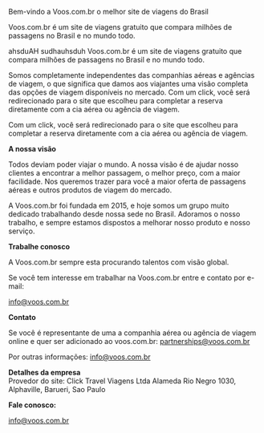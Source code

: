 Bem-vindo a Voos.com.br o melhor site de viagens do Brasil

Voos.com.br é um site de viagens gratuito que compara milhões de passagens no Brasil e no mundo todo.

ahsduAH sudhauhsduh Voos.com.br é um site de viagens gratuito que compara milhões de passagens no Brasil e no mundo todo.

Somos completamente independentes das companhias aéreas e agências de viagem, o que significa que damos aos viajantes uma visão completa das opções de viagem disponíveis no mercado. Com um click, você será redirecionado para o site que escolheu para completar a reserva diretamente com a cia aérea ou agência de viagem.

Com um click, você será redirecionado para o site que escolheu para completar a reserva diretamente com a cia aérea ou agência de viagem.

**A nossa visão**

Todos deviam poder viajar o mundo. A nossa visão é de ajudar nosso clientes a encontrar a melhor passagem, o melhor preço, com a maior facilidade. Nos queremos trazer para você a maior oferta de passagens aéreas e outros produtos de viagem do mercado.

A Voos.com.br foi fundada em 2015, e hoje somos um grupo muito dedicado trabalhando desde nossa sede no Brasil. Adoramos o nosso trabalho, e sempre estamos dispostos a melhorar nosso produto e nosso serviço.

**Trabalhe conosco**

A Voos.com.br sempre esta procurando talentos com visão global.

Se você tem interesse em trabalhar na Voos.com.br entre e contato por e-mail:

[info@voos.com.br](mailto:info@voos.com.br)  

**Contato**

Se você é representante de uma a companhia aérea ou agência de viagem online e quer ser adicionado ao voos.com.br: [partnerships@voos.com.br](mailto:partnerships@voos.com.br)

Por outras informações: [info@voos.com.br](mailto:info@voos.com.br)

**Detalhes da empresa**  
Provedor do site: Click Travel Viagens Ltda Alameda Rio Negro 1030, Alphaville, Barueri, Sao Paulo

**Fale conosco:**

[info@voos.com.br](mailto:info@voos.com.br)
